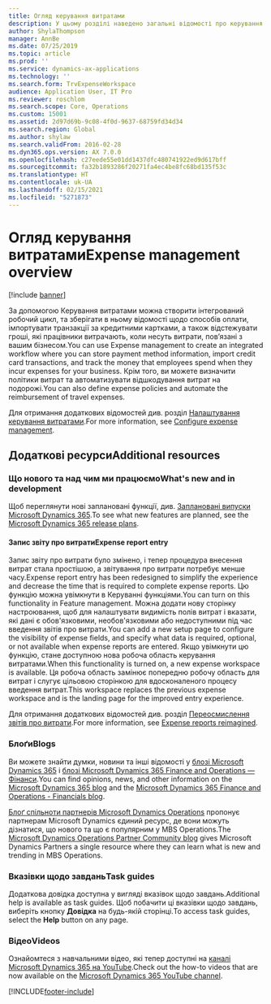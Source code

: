 ```yaml
---
title: Огляд керування витратами
description: У цьому розділі наведено загальні відомості про керування витратами та посилання на додаткові ресурси. За допомогою Керування витратами можна створити інтегрований робочий цикл, та зберігати в ньому відомості щодо способів оплати, імпортувати транзакції за кредитними картками, а також відстежувати гроші, які працівники витрачають, коли несуть витрати, пов’язані з вашим бізнесом.
author: ShylaThompson
manager: AnnBe
ms.date: 07/25/2019
ms.topic: article
ms.prod: ''
ms.service: dynamics-ax-applications
ms.technology: ''
ms.search.form: TrvExpenseWorkspace
audience: Application User, IT Pro
ms.reviewer: roschlom
ms.search.scope: Core, Operations
ms.custom: 15001
ms.assetid: 2d97d69b-9c08-4f0d-9637-68759fd34d34
ms.search.region: Global
ms.author: shylaw
ms.search.validFrom: 2016-02-28
ms.dyn365.ops.version: AX 7.0.0
ms.openlocfilehash: c27eede55e01dd1437dfc480741922ed9d617bff
ms.sourcegitcommit: fa32b1893286f20271fa4ec4be8fc68bd135f53c
ms.translationtype: HT
ms.contentlocale: uk-UA
ms.lasthandoff: 02/15/2021
ms.locfileid: "5271873"
---
```

# <a name="expense-management-overview"></a><span data-ttu-id="90a4c-104">Огляд керування витратами</span><span class="sxs-lookup"><span data-stu-id="90a4c-104">Expense management overview</span></span>

[!include [banner](../includes/banner.md)]

<span data-ttu-id="90a4c-105">За допомогою Керування витратами можна створити інтегрований робочий цикл, та зберігати в ньому відомості щодо способів оплати, імпортувати транзакції за кредитними картками, а також відстежувати гроші, які працівники витрачають, коли несуть витрати, пов’язані з вашим бізнесом.</span><span class="sxs-lookup"><span data-stu-id="90a4c-105">You can use Expense management to create an integrated workflow where you can store payment method information, import credit card transactions, and track the money that employees spend when they incur expenses for your business.</span></span> <span data-ttu-id="90a4c-106">Крім того, ви можете визначити політики витрат та автоматизувати відшкодування витрат на подорожі.</span><span class="sxs-lookup"><span data-stu-id="90a4c-106">You can also define expense policies and automate the reimbursement of travel expenses.</span></span>

<span data-ttu-id="90a4c-107">Для отримання додаткових відомостей див. розділ [Налаштування керування витратами](plan-expense-management.md).</span><span class="sxs-lookup"><span data-stu-id="90a4c-107">For more information, see [Configure expense management](plan-expense-management.md).</span></span>

## <a name="additional-resources"></a><span data-ttu-id="90a4c-108">Додаткові ресурси</span><span class="sxs-lookup"><span data-stu-id="90a4c-108">Additional resources</span></span>

### <a name="whats-new-and-in-development"></a><span data-ttu-id="90a4c-109">Що нового та над чим ми працюємо</span><span class="sxs-lookup"><span data-stu-id="90a4c-109">What's new and in development</span></span>

<span data-ttu-id="90a4c-110">Щоб переглянути нові заплановані функції, див. [Заплановані випуски Microsoft Dynamics 365](https://go.microsoft.com/fwlink/?linkid=2010158).</span><span class="sxs-lookup"><span data-stu-id="90a4c-110">To see what new features are planned, see the [Microsoft Dynamics 365 release plans](https://go.microsoft.com/fwlink/?linkid=2010158).</span></span>

#### <a name="expense-report-entry"></a><span data-ttu-id="90a4c-111">Запис звіту про витрати</span><span class="sxs-lookup"><span data-stu-id="90a4c-111">Expense report entry</span></span>

<span data-ttu-id="90a4c-112">Запис звіту про витрати було змінено, і тепер процедура внесення витрат стала простішою, а звітування про витрати потребує менше часу.</span><span class="sxs-lookup"><span data-stu-id="90a4c-112">Expense report entry has been redesigned to simplify the experience and decrease the time that is required to complete expense reports.</span></span> <span data-ttu-id="90a4c-113">Цю функцію можна увімкнути в Керуванні функціями.</span><span class="sxs-lookup"><span data-stu-id="90a4c-113">You can turn on this functionality in Feature management.</span></span> <span data-ttu-id="90a4c-114">Можна додати нову сторінку настроювання, щоб для налаштувати видимість полів витрат і вказати, які дані є обов'язковими, необов'язковими або недоступними під час введення звітів про витрати.</span><span class="sxs-lookup"><span data-stu-id="90a4c-114">You can add a new setup page to configure the visibility of expense fields, and specify what data is required, optional, or not available when expense reports are entered.</span></span> <span data-ttu-id="90a4c-115">Якщо увімкнути цю функцію, стане доступною нова робоча область керування витратами.</span><span class="sxs-lookup"><span data-stu-id="90a4c-115">When this functionality is turned on, a new expense workspace is available.</span></span> <span data-ttu-id="90a4c-116">Ця робоча область замінює попередню робочу область для витрат і слугує цільовою сторінкою для вдосконаленого процесу введення витрат.</span><span class="sxs-lookup"><span data-stu-id="90a4c-116">This workspace replaces the previous expense workspace and is the landing page for the improved entry experience.</span></span>

<span data-ttu-id="90a4c-117">Для отримання додаткових відомостей див. розділ [Переосмислення звітів про витрати](ExpenseWorkspaceNew.md).</span><span class="sxs-lookup"><span data-stu-id="90a4c-117">For more information, see [Expense reports reimagined](ExpenseWorkspaceNew.md).</span></span>

### <a name="blogs"></a><span data-ttu-id="90a4c-118">Блоґи</span><span class="sxs-lookup"><span data-stu-id="90a4c-118">Blogs</span></span>

<span data-ttu-id="90a4c-119">Ви можете знайти думки, новини та інші відомості у [блозі Microsoft Dynamics 365](https://community.dynamics.com/b/msftdynamicsblog?c=Enterprise) і [ блозі Microsoft Dynamics 365 Finance and Operations — Фінанси](https://community.dynamics.com/365/financeandoperations/b/financials).</span><span class="sxs-lookup"><span data-stu-id="90a4c-119">You can find opinions, news, and other information on the [Microsoft Dynamics 365 blog](https://community.dynamics.com/b/msftdynamicsblog?c=Enterprise) and the [Microsoft Dynamics 365 Finance and Operations - Financials blog](https://community.dynamics.com/365/financeandoperations/b/financials).</span></span>

<span data-ttu-id="90a4c-120">[Блоґ спільноти партнерів Microsoft Dynamics Operations](https://community.dynamics.com/partner/b/operationspartnercommunityblog) пропонує партнерам Microsoft Dynamics єдиний ресурс, де вони можуть дізнатися, що нового та що є популярним у MBS Operations.</span><span class="sxs-lookup"><span data-stu-id="90a4c-120">The [Microsoft Dynamics Operations Partner Community blog](https://community.dynamics.com/partner/b/operationspartnercommunityblog) gives Microsoft Dynamics Partners a single resource where they can learn what is new and trending in MBS Operations.</span></span>

### <a name="task-guides"></a><span data-ttu-id="90a4c-121">Вказівки щодо завдань</span><span class="sxs-lookup"><span data-stu-id="90a4c-121">Task guides</span></span>

<span data-ttu-id="90a4c-122">Додаткова довідка доступна у вигляді вказівок щодо завдань.</span><span class="sxs-lookup"><span data-stu-id="90a4c-122">Additional help is available as task guides.</span></span> <span data-ttu-id="90a4c-123">Щоб побачити ці вказівки щодо завдань, виберіть кнопку **Довідка** на будь-якій сторінці.</span><span class="sxs-lookup"><span data-stu-id="90a4c-123">To access task guides, select the **Help** button on any page.</span></span>

### <a name="videos"></a><span data-ttu-id="90a4c-124">Відео</span><span class="sxs-lookup"><span data-stu-id="90a4c-124">Videos</span></span>

<span data-ttu-id="90a4c-125">Ознайомтеся з навчальними відео, які тепер доступні на [каналі Microsoft Dynamics 365 на YouTube](https://www.youtube.com/channel/UCJGCg4rB3QSs8y_1FquelBQ).</span><span class="sxs-lookup"><span data-stu-id="90a4c-125">Check out the how-to videos that are now available on the [Microsoft Dynamics 365 YouTube channel](https://www.youtube.com/channel/UCJGCg4rB3QSs8y_1FquelBQ).</span></span>


[!INCLUDE[footer-include](../includes/footer-banner.md)]